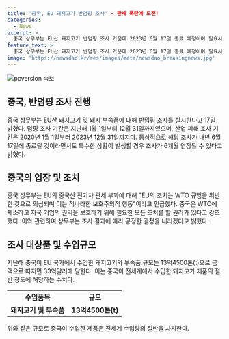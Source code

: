 ```yaml
---
title: '중국, EU 돼지고기 반덤핑 조사' - 관세 폭탄에 도전!
categories:
  - News
excerpt: >
  중국 상무부는 EU산 돼지고기 반덤핑 조사 가운데 2023년 6월 17일 종료 예정이며 필요시 6개월 연장할 수 있다고 밝혔다. 조사는 중국 산업 요청에 따라 시작되었고, 관계자의 권리를 보장하며 공정한 결정을 내릴 것이라고 전달했다. 중국은 전체 돼지고기 수입의 절반인 13억4500톤을 EU 국가에서 수입하며, EU의 중국산 전기차 관세 조치에 대한 대응으로 풀이된다고 전했다. [출처: 뉴스1]
feature_text: >
  중국 상무부는 EU산 돼지고기 반덤핑 조사 가운데 2023년 6월 17일 종료 예정이며 필요시 6개월 연장할 수 있다고 밝혔다. 조사는 중국 산업 요청에 따라 시작되었고, 관계자의 권리를 보장하며 공정한 결정을 내릴 것이라고 전달했다. 중국은 전체 돼지고기 수입의 절반인 13억4500톤을 EU 국가에서 수입하며, EU의 중국산 전기차 관세 조치에 대한 대응으로 풀이된다고 전했다. [출처: 뉴스1]
image: 'https://newsdao.kr/res/images/meta/newsdao_breakingnews.jpg'
---
```


<p><img src="https://newsdao.kr/res/images/meta/newsdao_breakingnews.jpg" alt="pcversion 속보" /></p>

<h2 data-ke-size="size26">중국, 반덤핑 조사 진행</h2>

<p data-ke-size="size16">중국 상무부는 EU산 돼지고기 및 돼지 부속품에 대해 반덤핑 조사를 실시한다고 17일 밝혔다. 덤핑 조사 기간은 지난해 1월 1일부터 12월 31일까지였으며, 산업 피해 조사 기간은 2020년 1월 1일부터 2023년 12월 31일까지다. 통상적으로 해당 조사가 내년 6월 17일에 종료될 것이라면서도 특수한 상황이 발생할 경우 조사가 6개월 연장될 수 있다고 밝혔다.</p>

<h2 data-ke-size="size26">중국의 입장 및 조치</h2>

<p data-ke-size="size16">중국 상무부는 EU의 중국산 전기차 관세 부과에 대해 "EU의 조치는 WTO 규범을 위반한 것으로 의심되며 이는 적나라한 보호주의적 행동"이라고 언급했다. 중국은 WTO에 제소하고 자국 기업의 권익을 보호하기 위해 필요한 모든 조처를 할 권리가 있다고 강조했다. 이와 관련하여 상무부는 조사 결과에 따라 공정한 결정을 내리겠다고 밝혔다.</p>

<h2 data-ke-size="size26">조사 대상품 및 수입규모</h2>

<p data-ke-size="size16">지난해 중국이 EU 국가에서 수입한 돼지고기와 부속품 규모는 13억4500톤(t)으로 금액으로 따지면 33억달러에 달한다. 이는 중국이 전세계에서 수입한 돼지고기 제품의 절반 정도에 해당하는 수치다.</p>

<table>
    <tbody>
        <tr>
            <td style="text-align: center; height: 17px;"><b>수입품목</b></td>
            <td style="text-align: center; height: 17px;"><b>규모</b></td>
        </tr>
        <tr>
            <td style="text-align: center; height: 17px;"><b>돼지고기 및 부속품</b></td>
            <td style="text-align: center; height: 17px;"><b>13억4500톤(t)</b></td>
        </tr>
    </tbody>
</table>

<p data-ke-size="size16">위와 같은 규모로 중국이 수입한 제품은 전세계 수입량의 절반을 차지한다.</p>

